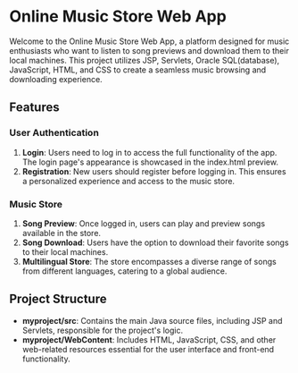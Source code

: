 # Online Music Store Web App

Welcome to the Online Music Store Web App, a platform designed for music enthusiasts who want to listen to song previews and download them to their local machines. This project utilizes JSP, Servlets, Oracle SQL(database), JavaScript, HTML, and CSS to create a seamless music browsing and downloading experience.

## Features ##

### User Authentication

1. **Login**: Users need to log in to access the full functionality of the app. The login page's appearance is showcased in the index.html preview.
2. **Registration**: New users should register before logging in. This ensures a personalized experience and access to the music store.

### Music Store

1. **Song Preview**: Once logged in, users can play and preview songs available in the store.
2. **Song Download**: Users have the option to download their favorite songs to their local machines.
3. **Multilingual Store**: The store encompasses a diverse range of songs from different languages, catering to a global audience.

## Project Structure

* **myproject/src**: Contains the main Java source files, including JSP and Servlets, responsible for the project's logic.
* **myproject/WebContent**: Includes HTML, JavaScript, CSS, and other web-related resources essential for the user interface and front-end functionality.

